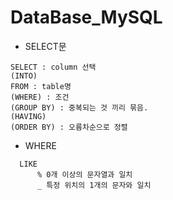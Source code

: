 # DataBase_MySQL
+ SELECT문
```
SELECT : column 선택  
(INTO)  
FROM : table명  
(WHERE) : 조건  
(GROUP BY) : 중복되는 것 끼리 묶음.  
(HAVING)  
(ORDER BY) : 오름차순으로 정렬  
```
+ WHERE
```
  LIKE
      % 0개 이상의 문자열과 일치
      _ 특정 위치의 1개의 문자와 일치
```
